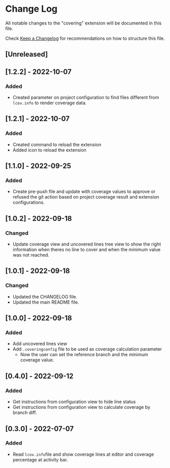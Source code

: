 # Change Log

All notable changes to the "covering" extension will be documented in this file.

Check [Keep a Changelog](http://keepachangelog.com/) for recommendations on how to structure this file.

## [Unreleased]

## [1.2.2] - 2022-10-07

### Added

- Created parameter on project configuration to find files different from `lcov.info` to render coverage data.

## [1.2.1] - 2022-10-07

### Added

- Created command to reload the extension
- Added icon to reload the extension

## [1.1.0] - 2022-09-25

### Added

- Create pre-push file and update with coverage values to approve or refused the git action based on project coverage result and extension configurations.

## [1.0.2] - 2022-09-18

### Changed

- Update coverage view and uncovered lines tree view to show the right information when theres no line to cover and when the minimum value was not reached.

## [1.0.1] - 2022-09-18

### Changed

- Updated the CHANGELOG file.
- Updated the main README file.

## [1.0.0] - 2022-09-18

### Added

- Add uncovered lines view
- Add `.coveringconfig` file to be used as coverage calculation parameter
  - Now the user can set the reference branch and the minimum coverage value.

## [0.4.0] - 2022-09-12

### Added

- Get instructions from configuration view to hide line status
- Get instructions from configuration view to calculate coverage by branch diff.

## [0.3.0] - 2022-07-07

### Added

- Read `lcov.info`file and show coverage lines at editor and coverage percentage at activity bar.
